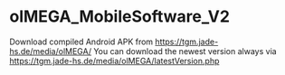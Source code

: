 # olMEGA_MobileSoftware_V2
Download compiled Android APK from https://tgm.jade-hs.de/media/olMEGA/
You can download the newest version always via https://tgm.jade-hs.de/media/olMEGA/latestVersion.php
